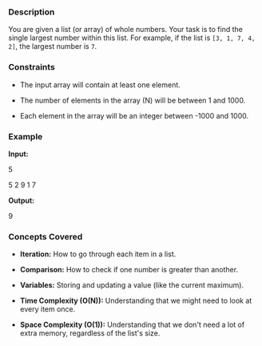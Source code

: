### Description
You are given a list (or array) of whole numbers. Your task is to find the single largest number within this list. For example, if the list is `[3, 1, 7, 4, 2]`, the largest number is `7`.

### Constraints
*   The input array will contain at least one element.
*   The number of elements in the array (N) will be between 1 and 1000.
*   Each element in the array will be an integer between -1000 and 1000.

### Example
**Input:**

5
5 2 9 1 7


**Output:**

9


### Concepts Covered
*   **Iteration:** How to go through each item in a list.
*   **Comparison:** How to check if one number is greater than another.
*   **Variables:** Storing and updating a value (like the current maximum).
*   **Time Complexity (O(N)):** Understanding that we might need to look at every item once.
*   **Space Complexity (O(1)):** Understanding that we don't need a lot of extra memory, regardless of the list's size.